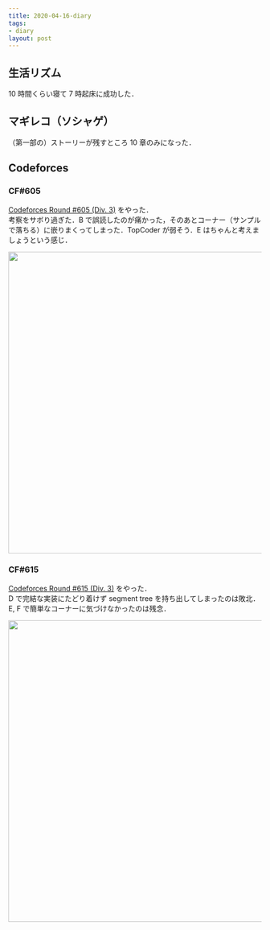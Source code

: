 ```yaml
---
title: 2020-04-16-diary
tags:
- diary
layout: post
---
```


## 生活リズム
10 時間くらい寝て 7 時起床に成功した．

## マギレコ（ソシャゲ）
（第一部の）ストーリーが残すところ 10 章のみになった．

## Codeforces
### CF#605
<a href="https://codeforces.com/contest/1272">Codeforces Round #605 (Div. 3)</a> をやった．<br>
考察をサボり過ぎた．B で誤読したのが痛かった，そのあとコーナー（サンプルで落ちる）に嵌りまくってしまった．TopCoder が弱そう．E はちゃんと考えましょうという感じ．<br>

<img width = "600" src="{{ site.baseurl }}/resources/2020-04-16-CF.png">

### CF#615
<a href="https://codeforces.com/contest/1294">Codeforces Round #615 (Div. 3)</a> をやった．<br>
D で完結な実装にたどり着けず segment tree を持ち出してしまったのは敗北．E, F で簡単なコーナーに気づけなかったのは残念．<br>

<img width = "600" src="{{ site.baseurl }}/resources/2020-04-16-CF-2.png">
